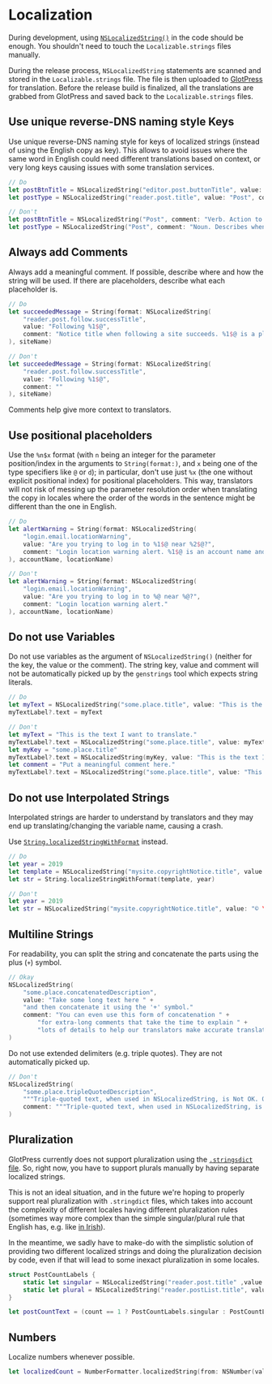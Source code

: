 # Localization

During development, using [`NSLocalizedString()`](https://developer.apple.com/documentation/foundation/nslocalizedstring) in the code should be enough. You shouldn't need to touch the `Localizable.strings` files manually.

During the release process, `NSLocalizedString` statements are scanned and stored in the `Localizable.strings` file. The file is then uploaded to [GlotPress](https://translate.wordpress.org/projects/apps/ios/) for translation. Before the release build is finalized, all the translations are grabbed from GlotPress and saved back to the `Localizable.strings` files.

## Use unique reverse-DNS naming style Keys

Use unique reverse-DNS naming style for keys of localized strings (instead of using the English copy as key). This allows to avoid issues where the same word in English could need different translations based on context, or very long keys causing issues with some translation services.

```swift
// Do
let postBtnTitle = NSLocalizedString("editor.post.buttonTitle", value: "Post", comment: "Verb. Action to publish a post")
let postType = NSLocalizedString("reader.post.title", value: "Post", comment: "Noun. Describes when an entry is a blog post (and not story or page)"
```

```swift
// Don't
let postBtnTitle = NSLocalizedString("Post", comment: "Verb. Action to publish a post")
let postType = NSLocalizedString("Post", comment: "Noun. Describes when an entry is a blog post (and not story or page)"
```

## Always add Comments

Always add a meaningful comment. If possible, describe where and how the string will be used. If there are placeholders, describe what each placeholder is. 

```swift
// Do
let succeededMessage = String(format: NSLocalizedString(
    "reader.post.follow.successTitle",
    value: "Following %1$@",
    comment: "Notice title when following a site succeeds. %1$@ is a placeholder for the site name."
), siteName)
```

```swift
// Don't
let succeededMessage = String(format: NSLocalizedString(
    "reader.post.follow.successTitle",
    value: "Following %1$@",
    comment: ""
), siteName)
```

Comments help give more context to translators.

## Use positional placeholders

Use the `%n$x` format (with `n` being an integer for the parameter position/index in the arguments to `String(format:)`, and `x` being one of the type specifiers like `@` or `d`); in particular, don't use just `%x` (the one without explicit positional index) for positional placeholders. This way, translators will not risk of messing up the parameter resolution order when translating the copy in locales where the order of the words in the sentence might be different than the one in English.

```swift
// Do
let alertWarning = String(format: NSLocalizedString(
    "login.email.locationWarning",
    value: "Are you trying to log in to %1$@ near %2$@?",
    comment: "Login location warning alert. %1$@ is an account name and %2$@ is a location name."
), accountName, locationName)
```

```swift
// Don't
let alertWarning = String(format: NSLocalizedString(
    "login.email.locationWarning",
    value: "Are you trying to log in to %@ near %@?",
    comment: "Login location warning alert."
), accountName, locationName)
```

## Do not use Variables

Do not use variables as the argument of `NSLocalizedString()` (neither for the key, the value or the comment). The string key, value and comment will not be automatically picked up by the `genstrings` tool which expects string literals.

```swift
// Do
let myText = NSLocalizedString("some.place.title", value: "This is the text I want to translate.", comment: "Put a meaningful comment here.")
myTextLabel?.text = myText
```

```swift
// Don't
let myText = "This is the text I want to translate."
myTextLabel?.text = NSLocalizedString("some.place.title", value: myText, comment: "Put a meaningful comment here.")
let myKey = "some.place.title"
myTextLabel?.text = NSLocalizedString(myKey, value: "This is the text I want to translate.", comment: "Put a meaningful comment here.")
let comment = "Put a meaningful comment here."
myTextLabel?.text = NSLocalizedString("some.place.title", value: "This is the text I want to translate.", comment: comment)
```

## Do not use Interpolated Strings

Interpolated strings are harder to understand by translators and they may end up translating/changing the variable name, causing a crash.

Use [`String.localizedStringWithFormat`](https://developer.apple.com/documentation/swift/string/1414192-localizedstringwithformat) instead.

```swift
// Do
let year = 2019
let template = NSLocalizedString("mysite.copyrightNotice.title", value: "© %d Acme, Inc.", comment: "Copyright Notice")
let str = String.localizeStringWithFormat(template, year)
```

```swift
// Don't
let year = 2019
let str = NSLocalizedString("mysite.copyrightNotice.title", value: "© \(year) Acme, Inc.", comment: "Copyright Notice")
```

## Multiline Strings

For readability, you can split the string and concatenate the parts using the plus (`+`) symbol. 

```swift
// Okay
NSLocalizedString(
    "some.place.concatenatedDescription",
    value: "Take some long text here " +
    "and then concatenate it using the '+' symbol."
    comment: "You can even use this form of concatenation " +
        "for extra-long comments that take the time to explain " +
        "lots of details to help our translators make accurate translations."
)
```

Do not use extended delimiters (e.g. triple quotes). They are not automatically picked up.

```swift
// Don't
NSLocalizedString(
    "some.place.tripleQuotedDescription",
    """Triple-quoted text, when used in NSLocalizedString, is Not OK. Our scripts break when you use this."""
    comment: """Triple-quoted text, when used in NSLocalizedString, is Not OK."""
)
```

## Pluralization

GlotPress currently does not support pluralization using the [`.stringsdict` file](https://developer.apple.com/library/archive/documentation/MacOSX/Conceptual/BPInternational/LocalizingYourApp/LocalizingYourApp.html#//apple_ref/doc/uid/10000171i-CH5-SW10). So, right now, you have to support plurals manually by having separate localized strings.

This is not an ideal situation, and in the future we're hoping to properly support real pluralization with `.stringdict` files, which takes into account the complexity of different locales having different pluralization rules (sometimes way more complex than the simple singular/plural rule that English has, e.g. like [in Irish](https://unicode-org.github.io/cldr-staging/charts/latest/supplemental/language_plural_rules.html#ga)).

In the meantime, we sadly have to make-do with the simplistic solution of providing two different localized strings and doing the pluralization decision by code, even if that will lead to some inexact pluralization in some locales.
```swift
struct PostCountLabels {
    static let singular = NSLocalizedString("reader.post.title" ,value: "%d Post", comment: "Number of posts displayed in Posting Activity when a day is selected. %d will contain the actual number (singular).")
    static let plural = NSLocalizedString("reader.postList.title", value: "%d Posts", comment: "Number of posts displayed in Posting Activity when a day is selected. %d will contain the actual number (plural).")
}

let postCountText = (count == 1 ? PostCountLabels.singular : PostCountLabels.plural)
```

## Numbers

Localize numbers whenever possible. 

```swift
let localizedCount = NumberFormatter.localizedString(from: NSNumber(value: count), number: .none)
```